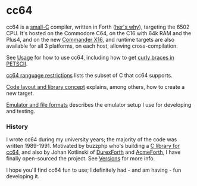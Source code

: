 # cc64

cc64 is a [small-C](C-lang-subset.md) compiler,
written in Forth ([her's why](Why-Forth.md)), targeting the 6502 CPU.
It's hosted on the Commodore C64, on the C16 with 64k RAM and the Plus4,
and on the new [Commander X16](https://www.commanderx16.com/), and runtime
targets are also available for all 3 platforms, on each host, allowing
cross-compilation.

See [Usage](Usage.md) for how to use cc64, including how to get
[curly braces in PETSCII](Usage.md#character-set).

[cc64 ranguage restrictions](C-lang-subset.md) lists the subset of C that
cc64 supports.

[Code layout and library concept](Runtime-libs.md) explains, among others, how
to create a new target.

[Emulator and file formats](File-formats.md) describes the emulator setup I use for developing and testing.

### History

I wrote cc64 during my university years; the majority of the code was written 1989-1991. Motivated by buzzphp who's building a
[C library for cc64](https://sourceforge.net/projects/cc64/),
and also by Johan Kotlinski of
[DurexForth](https://github.com/jkotlinski/durexforth) and
[AcmeForth](https://github.com/jkotlinski/acmeforth),
I have finally open-sourced the project.
See [Versions](Versions.md) for more info.

I hope you'll find cc64 fun to use; I definitely had - and am having -
fun developing it.
